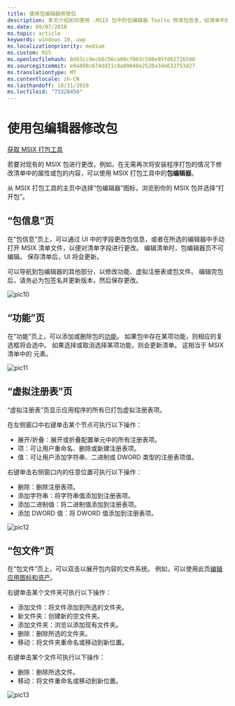 ```yaml
---
title: 使用包编辑器修改包
description: 本文介绍如何使用 .MSIX 包中的包编辑器 Toolto 修改包信息，如清单中的属性。
ms.date: 09/07/2018
ms.topic: article
keywords: windows 10, uwp
ms.localizationpriority: medium
ms.custom: RS5
ms.openlocfilehash: 8d93cc9ecb8c56ca00cf003c598e95fd62726580
ms.sourcegitcommit: e9a890c674dd21c9a09048e2520a3de632753d27
ms.translationtype: MT
ms.contentlocale: zh-CN
ms.lasthandoff: 10/31/2019
ms.locfileid: "73328456"
---
```

# <a name="modify-a-package-using-package-editor"></a>使用包编辑器修改包

<div class="nextstepaction"><p><a class="x-hidden-focus" href="https://www.microsoft.com/en-us/p/msix-packaging-tool/9n5lw3jbcxkf" data-linktype="external">获取 MSIX 打包工具</a></p></div>

若要对现有的 MSIX 包进行更改，例如，在无需再次将安装程序打包的情况下修改清单中的属性或包的内容，可以使用 MSIX 打包工具中的**包编辑器**。

从 MSIX 打包工具的主页中选择“包编辑器”图标，浏览到你的 MSIX 包并选择“打开包”。

## <a name="package-information-page"></a>“包信息”页

在“包信息”页上，可以通过 UI 中的字段更改包信息，或者在所选的编辑器中手动打开 MSIX 清单文件，以便对清单字段进行更改。 编辑清单时，包编辑器页不可编辑。 保存清单后，UI 将会更新。

可以导航到包编辑器的其他部分，以修改功能、虚拟注册表或包文件。 编辑完包后，请务必为包签名并更新版本，然后保存更改。

![pic10](images/pic10.png)

## <a name="capabilities-page"></a>“功能”页

在“功能”页上，可以添加或删除包的[功能](https://docs.microsoft.com/uwp/schemas/appxpackage/uapmanifestschema/element-capability)。 如果包中存在某项功能，则相应的复选框将会选中。 如果选择或取消选择某项功能，则会更新清单。 这相当于 MSIX 清单中的 <capability> 元素。

![pic11](images/pic11.png)

## <a name="virtual-registry-page"></a>“虚拟注册表”页

“虚拟注册表”页显示应用程序的所有已打包虚拟注册表项。

在左侧窗口中右键单击某个节点可执行以下操作：

- 展开/折叠：展开或折叠配置单元中的所有注册表项。
- 项：可让用户重命名、删除或新建注册表项。
- 值：可让用户添加字符串、二进制或 DWORD 类型的注册表项值。

右键单击右侧窗口内的任意位置可执行以下操作：

- 删除：删除注册表项。
- 添加字符串：将字符串值添加到注册表项。
- 添加二进制值：将二进制值添加到注册表项。
- 添加 DWORD 值：将 DWORD 值添加到注册表项。

![pic12](images/pic12.png)

## <a name="package-files-page"></a>“包文件”页

在“包文件”页上，可以双击以展开包内容的文件系统。 例如，可以使用此页[编辑应用图标和资产](edit-icons-and-assets.md)。

右键单击某个文件夹可执行以下操作：

- 添加文件：将文件添加到所选的文件夹。
- 新文件夹：创建新的空文件夹。
- 添加文件夹：浏览以添加现有文件夹。
- 删除：删除所选的文件夹。
- 移动：将文件夹重命名或移动到新位置。

右键单击某个文件可执行以下操作：

- 删除：删除所选文件。
- 移动：将文件重命名或移动到新位置。

![pic13](images/pic13.png)

